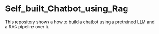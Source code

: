 # Self_built_Chatbot_using_Rag
This repository shows a how to build a chatbot using a pretrained LLM and a RAG pipeline over it. 
